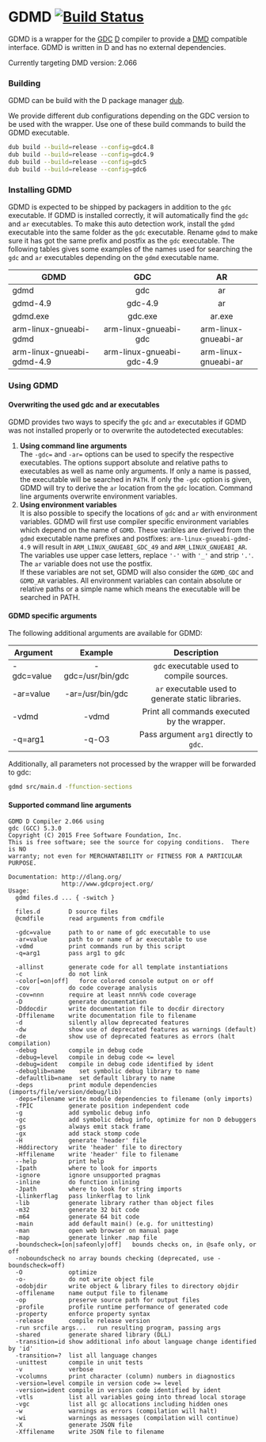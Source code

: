 GDMD [![Build Status](https://travis-ci.org/jpf91/GDMD.svg?branch=master)](https://travis-ci.org/jpf91/GDMD)
=============
GDMD is a wrapper for the [GDC](http://gdcproject.org/) [D](https://dlang.org) compiler to provide a [DMD](https://dlang.org/download.html#dmd) compatible interface. GDMD is written in D and has no external dependencies.

Currently targeting DMD version: 2.066

### Building
GDMD can be build with the D package manager [dub](http://code.dlang.org/download).

We provide different dub configurations depending on the GDC version to be used with the wrapper. Use one of these build commands to build the GDMD executable.

```bash
dub build --build=release --config=gdc4.8
dub build --build=release --config=gdc4.9
dub build --build=release --config=gdc5
dub build --build=release --config=gdc6
```

### Installing GDMD
GDMD is expected to be shipped by packagers in addition to the `gdc` executable. If GDMD is installed correctly, it will automatically find the `gdc` and `ar` executables. To make this auto detection work, install the `gdmd` executable into the same folder as the `gdc` executable. Rename `gdmd` to make sure it has got the same prefix and postfix as the `gdc` executable. The following tables gives some examples of the names used for searching the `gdc` and `ar` executables depending on the `gdmd` executable name.

| GDMD                       | GDC                       | AR                   |
| ---------------------------|:-------------------------:|:--------------------:|
| gdmd                       | gdc                       | ar                   |
| gdmd-4.9                   | gdc-4.9                   | ar                   |
| gdmd.exe                   | gdc.exe                   | ar.exe               |
| arm-linux-gnueabi-gdmd     | arm-linux-gnueabi-gdc     | arm-linux-gnueabi-ar |
| arm-linux-gnueabi-gdmd-4.9 | arm-linux-gnueabi-gdc-4.9 | arm-linux-gnueabi-ar |

### Using GDMD
#### Overwriting the used gdc and ar executables
GDMD provides two ways to specify the `gdc` and `ar` executables if GDMD was not installed properly or to overwrite the autodetected executables:

1. **Using command line arguments**  
   The `-gdc=` and `-ar=` options can be used to specify the respective executables. The options support absolute and 
   relative paths to executables as well as name only arguments. If only a name is passed, the executable will be 
   searched in `PATH`. If only the `-gdc` option is given, GDMD will try to derive the `ar` location from the `gdc`
   location. Command line arguments overwrite environment variables.
2. **Using environment variables**  
   It is also possible to specify the locations of `gdc` and `ar` with environment variables. GDMD will first use 
   compiler specific environment variables which depend on the name of `GDMD`. These varibles are derived from the 
   `gdmd` executable name prefixes and postfixes: `arm-linux-gnueabi-gdmd-4.9` will result in `ARM_LINUX_GNUEABI_GDC_49`
   and `ARM_LINUX_GNUEABI_AR`. The variables use upper case letters, replace `'-'` with `'_'` and strip `'.'`. The `ar`
   variable does not use the postfix.  
   If these variables are not set, GDMD will also consider the `GDMD_GDC` and `GDMD_AR` variables. All environment 
   variables can contain absolute or relative paths or a simple name which means the executable will be searched in
   PATH.

#### GDMD specific arguments

The following additional arguments are available for GDMD:

| Argument    | Example                   | Description                                         |
| ------------|:-------------------------:|:---------------------------------------------------:|
| -gdc=value  | -gdc=/usr/bin/gdc         | `gdc` executable used to compile sources.           |
| -ar=value   | -ar=/usr/bin/gdc          | `ar` executable used to generate static libraries.  |
| -vdmd       | -vdmd                     | Print all commands executed by the wrapper.         |
| -q=arg1     | -q-O3                     | Pass argument `arg1` directly to `gdc`.             |

Additionally, all parameters not processed by the wrapper will be forwarded to gdc:
```bash
gdmd src/main.d -ffunction-sections
```

#### Supported command line arguments
```
GDMD D Compiler 2.066 using
gdc (GCC) 5.3.0
Copyright (C) 2015 Free Software Foundation, Inc.
This is free software; see the source for copying conditions.  There is NO
warranty; not even for MERCHANTABILITY or FITNESS FOR A PARTICULAR PURPOSE.

Documentation: http://dlang.org/
               http://www.gdcproject.org/
Usage:
  gdmd files.d ... { -switch }

  files.d        D source files
  @cmdfile       read arguments from cmdfile

  -gdc=value     path to or name of gdc executable to use
  -ar=value      path to or name of ar executable to use
  -vdmd          print commands run by this script
  -q=arg1        pass arg1 to gdc

  -allinst       generate code for all template instantiations
  -c             do not link
  -color[=on|off]   force colored console output on or off
  -cov           do code coverage analysis
  -cov=nnn       require at least nnn%% code coverage
  -D             generate documentation
  -Dddocdir      write documentation file to docdir directory
  -Dffilename    write documentation file to filename
  -d             silently allow deprecated features
  -dw            show use of deprecated features as warnings (default)
  -de            show use of deprecated features as errors (halt compilation)
  -debug         compile in debug code
  -debug=level   compile in debug code <= level
  -debug=ident   compile in debug code identified by ident
  -debuglib=name    set symbolic debug library to name
  -defaultlib=name  set default library to name
  -deps          print module dependencies (imports/file/version/debug/lib)
  -deps=filename write module dependencies to filename (only imports)
  -fPIC          generate position independent code
  -g             add symbolic debug info
  -gc            add symbolic debug info, optimize for non D debuggers
  -gs            always emit stack frame
  -gx            add stack stomp code
  -H             generate 'header' file
  -Hddirectory   write 'header' file to directory
  -Hffilename    write 'header' file to filename
  --help         print help
  -Ipath         where to look for imports
  -ignore        ignore unsupported pragmas
  -inline        do function inlining
  -Jpath         where to look for string imports
  -Llinkerflag   pass linkerflag to link
  -lib           generate library rather than object files
  -m32           generate 32 bit code
  -m64           generate 64 bit code
  -main          add default main() (e.g. for unittesting)
  -man           open web browser on manual page
  -map           generate linker .map file
  -boundscheck=[on|safeonly|off]   bounds checks on, in @safe only, or off
  -noboundscheck no array bounds checking (deprecated, use -boundscheck=off)
  -O             optimize
  -o-            do not write object file
  -odobjdir      write object & library files to directory objdir
  -offilename    name output file to filename
  -op            preserve source path for output files
  -profile       profile runtime performance of generated code
  -property      enforce property syntax
  -release       compile release version
  -run srcfile args...   run resulting program, passing args
  -shared        generate shared library (DLL)
  -transition=id show additional info about language change identified by 'id'
  -transition=?  list all language changes
  -unittest      compile in unit tests
  -v             verbose
  -vcolumns      print character (column) numbers in diagnostics
  -version=level compile in version code >= level
  -version=ident compile in version code identified by ident
  -vtls          list all variables going into thread local storage
  -vgc           list all gc allocations including hidden ones
  -w             warnings as errors (compilation will halt)
  -wi            warnings as messages (compilation will continue)
  -X             generate JSON file
  -Xffilename    write JSON file to filename
```
